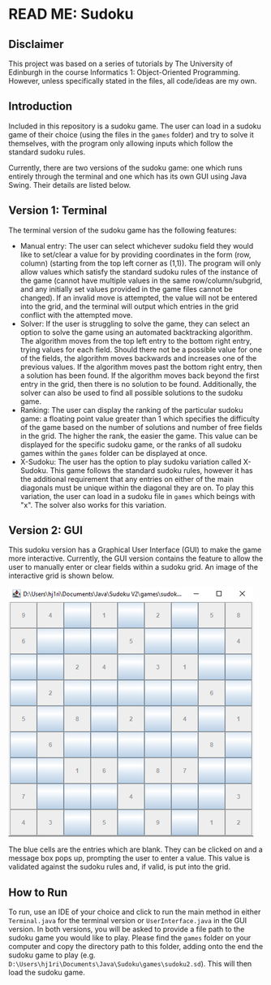 # READ ME: Sudoku

## Disclaimer
This project was based on a series of tutorials by The University of Edinburgh in the course Informatics 1: Object-Oriented Programming. However, unless specifically stated in the files, all code/ideas are my own.

## Introduction
Included in this repository is a sudoku game. The user can load in a sudoku game of their choice (using the files in the <code>games</code> folder) and try to solve it themselves, with the program only allowing inputs which follow the standard sudoku rules.

Currently, there are two versions of the sudoku game: one which runs entirely through the terminal and one which has its own GUI using Java Swing. Their details are listed below.

## Version 1: Terminal

The terminal version of the sudoku game has the following features:
- Manual entry: The user can select whichever sudoku field they would like to set/clear a value for by providing coordinates in the form (row, column) (starting from the top left corner as (1,1)). The program will only allow values which satisfy the standard sudoku rules of the instance of the game (cannot have multiple values in the same row/column/subgrid, and any initially set values provided in the game files cannot be changed). If an invalid move is attempted, the value will not be entered into the grid, and the terminal will output which entries in the grid conflict with the attempted move.
- Solver: If the user is struggling to solve the game, they can select an option to solve the game using an automated backtracking algorithm. The algorithm moves from the top left entry to the bottom right entry, trying values for each field. Should there not be a possible value for one of the fields, the algorithm moves backwards and increases one of the previous values. If the algorithm moves past the bottom right entry, then a solution has been found. If the algorithm moves back beyond the first entry in the grid, then there is no solution to be found.
  Additionally, the solver can also be used to find all possible solutions to the sudoku game.
- Ranking: The user can display the ranking of the particular sudoku game: a floating point value greater than 1 which specifies the difficulty of the game based on the number of solutions and number of free fields in the grid. The higher the rank, the easier the game. This value can be displayed for the specific sudoku game, or the ranks of all sudoku games within the <code>games</code> folder can be displayed at once.
- X-Sudoku: The user has the option to play sudoku variation called X-Sudoku. This game follows the standard sudoku rules, however it has the additional requirement that any entries on either of the main diagonals must be unique within the diagonal they are on. To play this variation, the user can load in a sudoku file in <code>games</code> which beings with "x". The solver also works for this variation.

## Version 2: GUI

This sudoku version has a Graphical User Interface (GUI) to make the game more interactive. Currently, the GUI version contains the feature to allow the user to manually enter or clear fields within a sudoku grid. An image of the interactive grid is shown below.

![Sudoku Grid](https://github.com/HJRichardson/Sudoku/blob/main/SudokuGrid.png?raw=true)

The blue cells are the entries which are blank. They can be clicked on and a message box pops up, prompting the user to enter a value. This value is validated against the sudoku rules and, if valid, is put into the grid.
## How to Run
To run, use an IDE of your choice and click to run the main method in either <code>Terminal.java</code> for the terminal version or <code>UserInterface.java</code> in the GUI version. In both versions, you will be asked to provide a file path to the sudoku game you would like to play. Please find the <code>games</code> folder on your computer and copy the directory path to this folder, adding onto the end the sudoku game to play (e.g. <code>D:\Users\hj1ri\Documents\Java\Sudoku\games\sudoku2.sd</code>). This will then load the sudoku game. 
